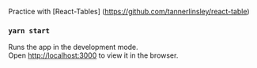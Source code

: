 Practice with [React-Tables] (https://github.com/tannerlinsley/react-table)




### `yarn start`

Runs the app in the development mode.<br />
Open [http://localhost:3000](http://localhost:3000) to view it in the browser.


